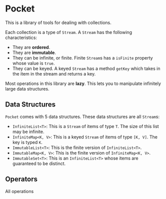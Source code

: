 # Pocket

This is a library of tools for dealing with collections.

Each collection is a type of `Stream`. A `Stream` has the following characteristics:

-   They are **ordered**.
-   They are **immutable**.
-   They can be infinite, or finite. Finite `Stream`s has a `isFinite` property whose value is
    `true`.
-   They can be keyed. A keyed `Stream` has a method `getKey` which takes in the item in the stream
    and returns a key.

Most operations in this library are **lazy**. This lets you to manipulate infinitely large data
structures.

## Data Structures

`Pocket` comes with 5 data structures. These data structures are all `Stream`s:

-   `InfiniteList<T>`: This is a `Stream` of items of type `T`. The size of this list may be
    infinite.
-   `InfiniteMap<K, V>`: This is a keyed `Stream` of items of type `[K, V]`. The key is typed `K`.
-   `ImmutableList<T>`: This is the finite version of `InfiniteList<T>`.
-   `ImmutableMap<K, V>`: This is the finite version of `InfiniteMap<K, V>`.
-   `ImmutableSet<T>`: This is an `InfiniteList<T>` whose items are guaranteed to be distinct.

## Operators

All operations
